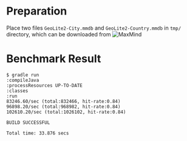 # Preparation

Place two files `GeoLite2-City.mmdb` and `GeoLite2-Country.mmdb` in `tmp/`
directory, which can be downloaded from ![MaxMind][geolite2-data1]

[geolite2-data1]: http://dev.maxmind.com/geoip/geoip2/geolite2/

# Benchmark Result

```
$ gradle run
:compileJava
:processResources UP-TO-DATE
:classes
:run
83246.60/sec (total:832466, hit-rate:0.84)
96898.20/sec (total:968982, hit-rate:0.84)
102610.20/sec (total:1026102, hit-rate:0.84)

BUILD SUCCESSFUL

Total time: 33.876 secs
```
